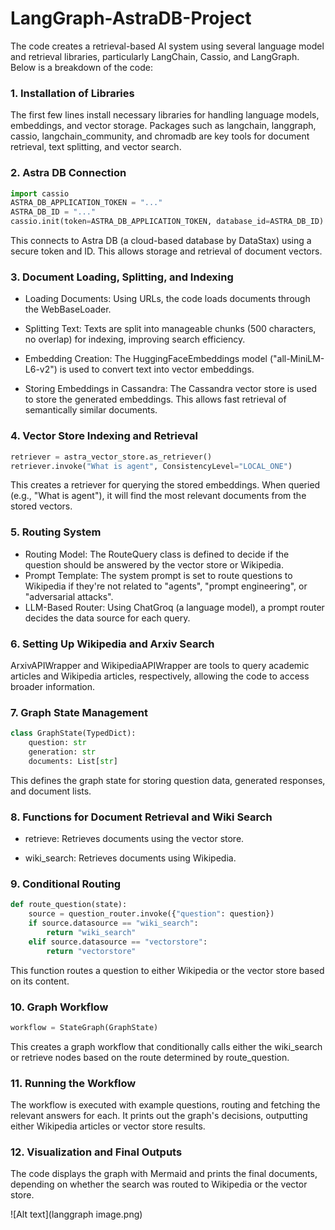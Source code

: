 # LangGraph-AstraDB-Project

The code creates a retrieval-based AI system using several language model and retrieval libraries, particularly LangChain, Cassio, and LangGraph. Below is a breakdown of the code:

### 1. Installation of Libraries

The first few lines install necessary libraries for handling language models, embeddings, and vector storage. Packages such as langchain, langgraph, cassio, langchain_community, and chromadb are key tools for document retrieval, text splitting, and vector search.

### 2. Astra DB Connection

```python
import cassio
ASTRA_DB_APPLICATION_TOKEN = "..."
ASTRA_DB_ID = "..."
cassio.init(token=ASTRA_DB_APPLICATION_TOKEN, database_id=ASTRA_DB_ID)
```

This connects to Astra DB (a cloud-based database by DataStax) using a secure token and ID. This allows storage and retrieval of document vectors.

### 3. Document Loading, Splitting, and Indexing

- Loading Documents: Using URLs, the code loads documents through the WebBaseLoader.

- Splitting Text: Texts are split into manageable chunks (500 characters, no overlap) for indexing, improving search efficiency.

- Embedding Creation: The HuggingFaceEmbeddings model ("all-MiniLM-L6-v2") is used to convert text into vector embeddings.

- Storing Embeddings in Cassandra: The Cassandra vector store is used to store the generated embeddings. This allows fast retrieval of semantically similar documents.

### 4. Vector Store Indexing and Retrieval

```python
retriever = astra_vector_store.as_retriever()
retriever.invoke("What is agent", ConsistencyLevel="LOCAL_ONE")
```

This creates a retriever for querying the stored embeddings. When queried (e.g., "What is agent"), it will find the most relevant documents from the stored vectors.

### 5. Routing System

- Routing Model: The RouteQuery class is defined to decide if the question should be answered by the vector store or Wikipedia.
- Prompt Template: The system prompt is set to route questions to Wikipedia if they're not related to "agents", "prompt engineering", or "adversarial attacks".
- LLM-Based Router: Using ChatGroq (a language model), a prompt router decides the data source for each query.

### 6. Setting Up Wikipedia and Arxiv Search

ArxivAPIWrapper and WikipediaAPIWrapper are tools to query academic articles and Wikipedia articles, respectively, allowing the code to access broader information.

### 7. Graph State Management

```python
class GraphState(TypedDict):
    question: str
    generation: str
    documents: List[str]
```

This defines the graph state for storing question data, generated responses, and document lists.

### 8. Functions for Document Retrieval and Wiki Search

- retrieve: Retrieves documents using the vector store.

- wiki_search: Retrieves documents using Wikipedia.

### 9. Conditional Routing

```python
def route_question(state):
    source = question_router.invoke({"question": question})
    if source.datasource == "wiki_search":
        return "wiki_search"
    elif source.datasource == "vectorstore":
        return "vectorstore"
```

This function routes a question to either Wikipedia or the vector store based on its content.

### 10. Graph Workflow

```python
workflow = StateGraph(GraphState)
```

This creates a graph workflow that conditionally calls either the wiki_search or retrieve nodes based on the route determined by route_question.

### 11. Running the Workflow
The workflow is executed with example questions, routing and fetching the relevant answers for each. It prints out the graph's decisions, outputting either Wikipedia articles or vector store results.

### 12. Visualization and Final Outputs
The code displays the graph with Mermaid and prints the final documents, depending on whether the search was routed to Wikipedia or the vector store.

![Alt text](langgraph image.png)


